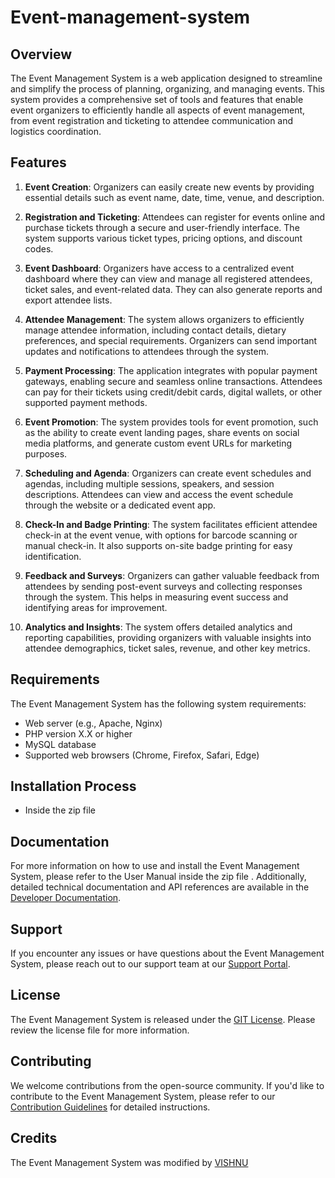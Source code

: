 # Event-management-system




## Overview

The Event Management System is a web application designed to streamline and simplify the process of planning, organizing, and managing events. This system provides a comprehensive set of tools and features that enable event organizers to efficiently handle all aspects of event management, from event registration and ticketing to attendee communication and logistics coordination.

## Features

1. **Event Creation**: Organizers can easily create new events by providing essential details such as event name, date, time, venue, and description.

2. **Registration and Ticketing**: Attendees can register for events online and purchase tickets through a secure and user-friendly interface. The system supports various ticket types, pricing options, and discount codes.

3. **Event Dashboard**: Organizers have access to a centralized event dashboard where they can view and manage all registered attendees, ticket sales, and event-related data. They can also generate reports and export attendee lists.

4. **Attendee Management**: The system allows organizers to efficiently manage attendee information, including contact details, dietary preferences, and special requirements. Organizers can send important updates and notifications to attendees through the system.

5. **Payment Processing**: The application integrates with popular payment gateways, enabling secure and seamless online transactions. Attendees can pay for their tickets using credit/debit cards, digital wallets, or other supported payment methods.

6. **Event Promotion**: The system provides tools for event promotion, such as the ability to create event landing pages, share events on social media platforms, and generate custom event URLs for marketing purposes.

7. **Scheduling and Agenda**: Organizers can create event schedules and agendas, including multiple sessions, speakers, and session descriptions. Attendees can view and access the event schedule through the website or a dedicated event app.

8. **Check-In and Badge Printing**: The system facilitates efficient attendee check-in at the event venue, with options for barcode scanning or manual check-in. It also supports on-site badge printing for easy identification.

9. **Feedback and Surveys**: Organizers can gather valuable feedback from attendees by sending post-event surveys and collecting responses through the system. This helps in measuring event success and identifying areas for improvement.

10. **Analytics and Insights**: The system offers detailed analytics and reporting capabilities, providing organizers with valuable insights into attendee demographics, ticket sales, revenue, and other key metrics.

## Requirements

The Event Management System has the following system requirements:

- Web server (e.g., Apache, Nginx)
- PHP version X.X or higher
- MySQL database
- Supported web browsers (Chrome, Firefox, Safari, Edge)


## Installation Process
- Inside the zip file 

## Documentation

For more information on how to use and install the Event Management System, please refer to the User Manual inside the zip file  . Additionally, detailed technical documentation and API references are available in the [Developer Documentation]([link-to-developer-docs](https://docs.github.com/en/rest?apiVersion=2022-11-28)).

## Support

If you encounter any issues or have questions about the Event Management System, please reach out to our support team at our [Support Portal](https://support.github.com/).

## License

The Event Management System is released under the [GIT License](https://docs.github.com/en/rest/licenses?apiVersion=2022-11-28). Please review the license file for more information.

## Contributing

We welcome contributions from the open-source community. If you'd like to contribute to the Event Management System, please refer to our [Contribution Guidelines](https://github.blog/2013-01-07-introducing-contributions/) for detailed instructions.

## Credits

The Event Management System was modified by [VISHNU](https://github.com/vishnu1100)
